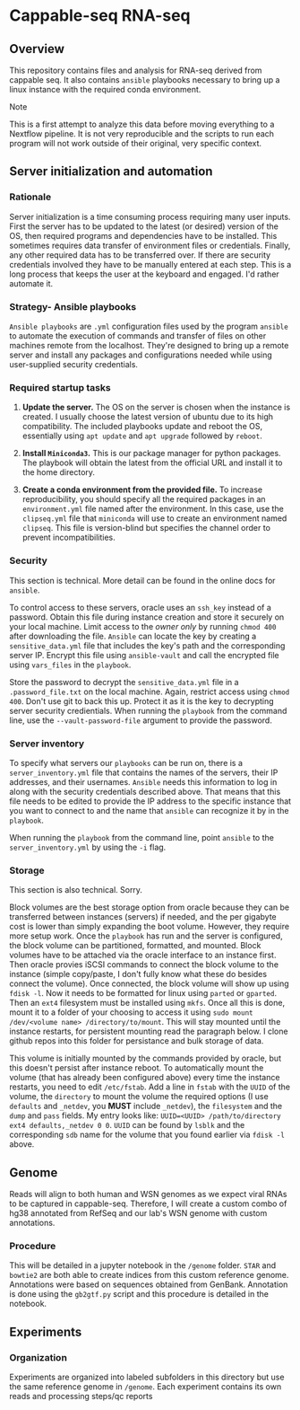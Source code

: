 # Cappable-seq RNA-seq

## Overview

This repository contains files and analysis for RNA-seq derived from cappable seq. It also contains `ansible` playbooks necessary to bring up a linux instance with the required conda environment.

>[!NOTE]
>This is a first attempt to analyze this data before moving everything to a Nextflow pipeline. It is not very reproducible and the scripts to run each program will not work outside of their original, very specific context.

## Server initialization and automation

### Rationale

Server initialization is a time consuming process requiring many user inputs. First the server has to be updated to the latest (or desired) version of the OS, then required programs and dependencies have to be installed. This sometimes requires data transfer of environment files or credentials. Finally, any other required data has to be transferred over. If there are security credentials involved they have to be manually entered at each step. This is a long process that keeps the user at the keyboard and engaged. I'd rather automate it.

### Strategy- Ansible playbooks

`Ansible playbooks` are `.yml` configuration files used by the program `ansible` to automate the execution of commands and transfer of files on other machines remote from the localhost. They're designed to bring up a remote server and install any packages and configurations needed while using user-supplied security credentials.

### Required startup tasks

1. **Update the server.** The OS on the server is chosen when the instance is created. I usually choose the latest version of ubuntu due to its high compatibility. The included playbooks update and reboot the OS, essentially using `apt update` and `apt upgrade` followed by `reboot`.

2. **Install `Miniconda3`.** This is our package manager for python packages. The playbook will obtain the latest from the official URL and install it to the home directory.

3. **Create a conda environment from the provided file.** To increase reproducibility, you should specify all the required packages in an `environment.yml` file named after the environment. In this case, use the `clipseq.yml` file that `miniconda` will use to create an environment named `clipseq`. This file is version-blind but specifies the channel order to prevent incompatibilities.

### Security

This section is technical. More detail can be found in the online docs for `ansible`.

To control access to these servers, oracle uses an `ssh_key` instead of a password. Obtain this file during instance creation and store it securely on your local machine. Limit access to the *owner only* by running `chmod 400` after downloading the file. `Ansible` can locate the key by creating a `sensitive_data.yml` file that includes the key's path and the corresponding server IP. Encrypt this file using `ansible-vault` and call the encrypted file using `vars_files` in the `playbook`.

Store the password to decrypt the `sensitive_data.yml` file in a `.password_file.txt` on the local machine. Again, restrict access using `chmod 400`. Don't use git to back this up. Protect it as it is the key to decrypting server security credientials. When running the `playbook` from the command line, use the `--vault-password-file` argument to provide the password.

### Server inventory

To specify what servers our `playbooks` can be run on, there is a `server_inventory.yml` file that contains the names of the servers, their IP addresses, and their usernames. `Ansible` needs this information to log in along with the security credentials described above. That means that this file needs to be edited to provide the IP address to the specific instance that you want to connect to and the name that `ansible` can recognize it by in the `playbook`.

When running the `playbook` from the command line, point `ansible` to the `server_inventory.yml` by using the `-i` flag.

### Storage

This section is also technical. Sorry.

Block volumes are the best storage option from oracle because they can be transferred between instances (servers) if needed, and the per gigabyte cost is lower than simply expanding the boot volume. However, they require more setup work. Once the `playbook` has run and the server is configured, the block volume can be partitioned, formatted, and mounted. Block volumes have to be attached via the oracle interface to an instance first. Then oracle provies iSCSI commands to connect the block volume to the instance (simple copy/paste, I don't fully know what these do besides connect the volume). Once connected, the block volume will show up using `fdisk -l`. Now it needs to be formatted for linux using `parted` or `gparted`. Then an `ext4` filesystem must be installed using `mkfs`. Once all this is done, mount it to a folder of your choosing to access it using `sudo mount /dev/<volume name> /directory/to/mount`. This will stay mounted until the instance restarts, for persistent mounting read the paragraph below. I clone github repos into this folder for persistance and bulk storage of data.

This volume is initially mounted by the commands provided by oracle, but this doesn't persist after instance reboot. To automatically mount the volume (that has already been configured above) every time the instance restarts, you need to edit `/etc/fstab`. Add a line in `fstab` with the `UUID` of the volume, the `directory` to mount the volume the required options (I use `defaults` and `_netdev`, you **MUST** include `_netdev`), the `filesystem` and the `dump` and `pass` fields. My entry looks like: `UUID=<UUID> /path/to/directory ext4 defaults,_netdev 0 0`. `UUID` can be found by `lsblk` and the corresponding `sdb` name for the volume that you found earlier via `fdisk -l` above.

## Genome

Reads will align to both human and WSN genomes as we expect viral RNAs to be captured in cappable-seq. Therefore, I will create a custom combo of hg38 annotated from RefSeq and our lab's WSN genome with custom annotations.

### Procedure

This will be detailed in a jupyter notebook in the `/genome` folder. `STAR` and `bowtie2` are both able to create indices from this custom reference genome. Annotations were based on sequences obtained from GenBank. Annotation is done using the `gb2gtf.py` script and this procedure is detailed in the notebook.

## Experiments

### Organization

Experiments are organized into labeled subfolders in this directory but use the same reference genome in `/genome`. Each experiment contains its own reads and processing steps/qc reports
